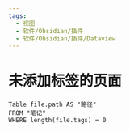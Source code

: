 ```yaml
---
tags:
  - 视图
  - 软件/Obsidian/插件
  - 软件/Obsidian/插件/Dataview
---
```

# 未添加标签的页面

```dataview
Table file.path AS "路径"
FROM "笔记"
WHERE length(file.tags) = 0
```

